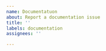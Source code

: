 ```yaml
---
name: Documentatuon
about: Report a documentation issue
title: ''
labels: documentation
assignees: ''

---
```



